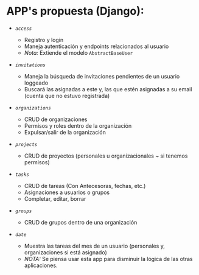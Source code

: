 # APP's propuesta (Django):
* *`access`*
    - Registro y login
    - Maneja autenticación y endpoints relacionados al usuario
    - _Nota:_ Extiende el modelo `AbstractBaseUser`

* *`invitations`*
    - Maneja la búsqueda de invitaciones pendientes de un usuario loggeado
    - Buscará las asignadas a este y, las que estén asignadas a su email (cuenta que no estuvo registrada)

* *`organizations`*
  - CRUD de organizaciones
  - Permisos y roles dentro de la organización
  - Expulsar/salir de la organización

* *`projects`*
  - CRUD de proyectos (personales u organizacionales ~ si tenemos permisos)

* *`tasks`*
  - CRUD de tareas (Con Antecesoras, fechas, etc.)
  - Asignaciones a usuarios o grupos
  - Completar, editar, borrar

* *`groups`*
  - CRUD de grupos dentro de una organización

* *`date`*
  - Muestra las tareas del mes de un usuario (personales y, organizaciones si está asignado)
  - _NOTA:_ Se piensa usar esta app para disminuir la lógica de las otras aplicaciones.